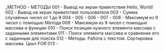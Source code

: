 _METHOD - МЕТОДЫ
001 - Вывод на экран приветствия Hello, World!
002 - Вывод на экран приветствиt пользователя
003 - Сумма случайных чисел от 1 до 9
004 - 
005 - 
006 -
007 - 
008 - Максимум из 9 чисел с помощью Метода
009 - Максимум из 9 чисел с помощью массива и  функции
010 - Поиск позиции нужного элемента массива с заданными элементами
011 - Поиск элемента массива и сравнение его с заданным для поиска
012 - Методы. Работа с текстом. Сортировка массива. Цикл FOR
013 - 